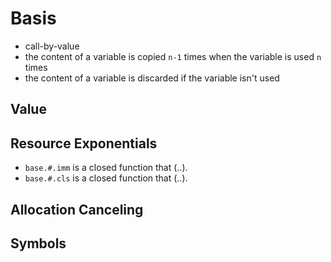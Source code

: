 # Basis

- call-by-value
- the content of a variable is copied `n-1` times when the variable is used `n` times
- the content of a variable is discarded if the variable isn't used

## Value

## Resource Exponentials

- `base.#.imm` is a closed function that (..).
- `base.#.cls` is a closed function that (..).

## Allocation Canceling

## Symbols
